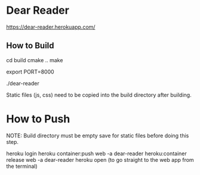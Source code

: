 # Dear Reader

https://dear-reader.herokuapp.com/

## How to Build

cd build
cmake ..
make

<!-- the next step may be necessary if the app is having trouble running correctly when running ./dear-reader -->

export PORT=8000

./dear-reader

Static files (js, css) need to be copied into the build directory after building.

# How to Push

NOTE: Build directory must be empty save for static files before doing this step.

heroku login
heroku container:push web -a dear-reader
heroku:container release web -a dear-reader
heroku open (to go straight to the web app from the terminal)
